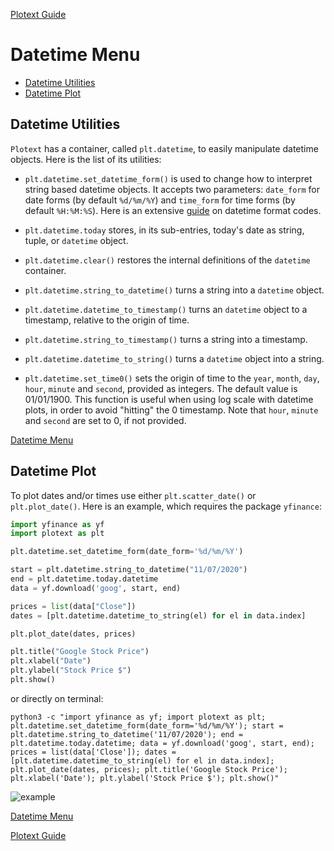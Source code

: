 [Plotext Guide](https://github.com/piccolomo/plotext#guide)

# Datetime Menu

- [Datetime Utilities](https://github.com/piccolomo/plotext/blob/master/readme/datetime.md#datetime-utilities)
- [Datetime Plot](https://github.com/piccolomo/plotext/blob/master/readme/datetime.md#datetime-plot)



## Datetime Utilities

`Plotext` has a container, called `plt.datetime`, to easily manipulate datetime objects. Here is the list of its utilities:

- `plt.datetime.set_datetime_form()` is used to change how to interpret string based datetime objects. It accepts two parameters: `date_form` for date forms (by default `%d/%m/%Y`) and `time_form` for time forms (by default `%H:%M:%S`). Here is an extensive [guide](https://docs.python.org/3/library/datetime.html#strftime-and-strptime-format-codes) on datetime format codes. 

- `plt.datetime.today` stores, in its sub-entries, today's date as string, tuple, or `datetime` object.

- `plt.datetime.clear()` restores the internal definitions of the `datetime` container.

- `plt.datetime.string_to_datetime()` turns a string into a `datetime` object.

- `plt.datetime.datetime_to_timestamp()` turns an `datetime` object to a timestamp, relative to the origin of time.

- `plt.datetime.string_to_timestamp()` turns a string into a timestamp.

- `plt.datetime.datetime_to_string()` turns a `datetime` object into a string.

- `plt.datetime.set_time0()` sets the origin of time to the `year`, `month`, `day`, `hour`, `minute` and `second`, provided as integers. The default value is 01/01/1900. 
This function is useful when using log scale with datetime plots, in order to avoid "hitting" the 0 timestamp. Note that `hour`, `minute` and `second` are set to 0, if not provided.

[Datetime Menu](https://github.com/piccolomo/plotext/blob/master/readme/datetime.md#datetime-menu)



## Datetime Plot

To plot dates and/or times use either `plt.scatter_date()` or `plt.plot_date()`. Here is an example, which requires the package `yfinance`:

```python
import yfinance as yf
import plotext as plt

plt.datetime.set_datetime_form(date_form='%d/%m/%Y')

start = plt.datetime.string_to_datetime("11/07/2020")
end = plt.datetime.today.datetime
data = yf.download('goog', start, end)

prices = list(data["Close"])
dates = [plt.datetime.datetime_to_string(el) for el in data.index]

plt.plot_date(dates, prices)

plt.title("Google Stock Price")
plt.xlabel("Date")
plt.ylabel("Stock Price $")
plt.show()
```
or directly on terminal:
```console
python3 -c "import yfinance as yf; import plotext as plt; plt.datetime.set_datetime_form(date_form='%d/%m/%Y'); start = plt.datetime.string_to_datetime('11/07/2020'); end = plt.datetime.today.datetime; data = yf.download('goog', start, end); prices = list(data['Close']); dates = [plt.datetime.datetime_to_string(el) for el in data.index]; plt.plot_date(dates, prices); plt.title('Google Stock Price'); plt.xlabel('Date'); plt.ylabel('Stock Price $'); plt.show()"
```

![example](https://raw.githubusercontent.com/piccolomo/plotext/master/images/datetime.png)

[Datetime Menu](https://github.com/piccolomo/plotext/blob/master/readme/datetime.md#datetime-menu)

[Plotext Guide](https://github.com/piccolomo/plotext#guide)
